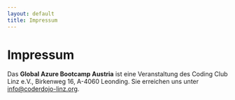 ```yaml
---
layout: default
title: Impressum
---
```


# Impressum

Das **Global Azure Bootcamp Austria** ist eine Veranstaltung des Coding Club Linz e.V., Birkenweg 16, A-4060 Leonding. Sie erreichen uns unter [info@coderdojo-linz.org](mailto:info@coderdojo-linz.org).

